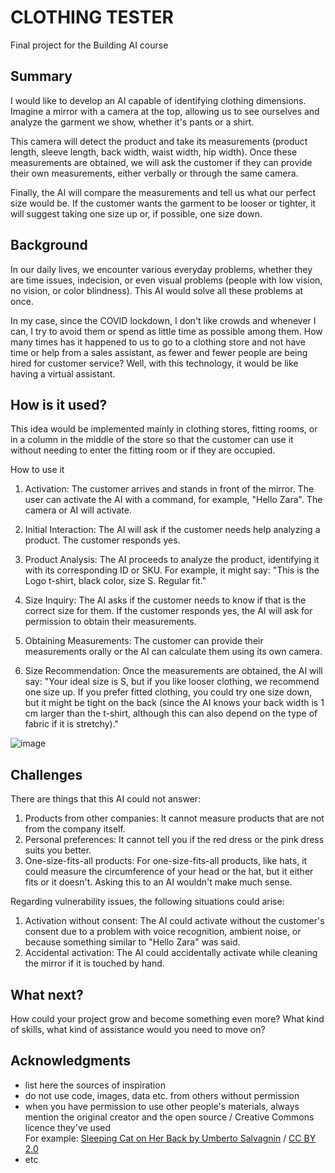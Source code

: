 <!-- This is the markdown template for the final project of the Building AI course, 
created by Reaktor Innovations and University of Helsinki. 
Copy the template, paste it to your GitHub README and edit! -->

# CLOTHING TESTER

Final project for the Building AI course

## Summary

I would like to develop an AI capable of identifying clothing dimensions. Imagine a mirror with a camera at the top, allowing us to see ourselves and analyze the garment we show, whether it's pants or a shirt.

This camera will detect the product and take its measurements (product length, sleeve length, back width, waist width, hip width). Once these measurements are obtained, we will ask the customer if they can provide their own measurements, either verbally or through the same camera.

Finally, the AI will compare the measurements and tell us what our perfect size would be. If the customer wants the garment to be looser or tighter, it will suggest taking one size up or, if possible, one size down.


## Background

In our daily lives, we encounter various everyday problems, whether they are time issues, indecision, or even visual problems (people with low vision, no vision, or color blindness). This AI would solve all these problems at once.

In my case, since the COVID lockdown, I don't like crowds and whenever I can, I try to avoid them or spend as little time as possible among them. How many times has it happened to us to go to a clothing store and not have time or help from a sales assistant, as fewer and fewer people are being hired for customer service? Well, with this technology, it would be like having a virtual assistant.


## How is it used?

This idea would be implemented mainly in clothing stores, fitting rooms, or in a column in the middle of the store so that the customer can use it without needing to enter the fitting room or if they are occupied.

How to use it

1. Activation: The customer arrives and stands in front of the mirror. The user can activate the AI with a command, for example, "Hello Zara". The camera or AI will activate.

2. Initial Interaction: The AI will ask if the customer needs help analyzing a product. The customer responds yes.

3. Product Analysis: The AI proceeds to analyze the product, identifying it with its corresponding ID or SKU. For example, it might say: "This is the Logo t-shirt, black color, size S. Regular fit."

4. Size Inquiry: The AI asks if the customer needs to know if that is the correct size for them. If the customer responds yes, the AI will ask for permission to obtain their measurements.

5. Obtaining Measurements: The customer can provide their measurements orally or the AI can calculate them using its own camera.

6. Size Recommendation: Once the measurements are obtained, the AI will say: "Your ideal size is S, but if you like looser clothing, we recommend one size up. If you prefer fitted clothing, you could try one size down, but it might be tight on the back (since the AI knows your back width is 1 cm larger than the t-shirt, although this can also depend on the type of fabric if it is stretchy)."

![image](https://github.com/user-attachments/assets/6880cc49-c219-4983-a9c8-2f0f50624737)


## Challenges

There are things that this AI could not answer:

1. Products from other companies: It cannot measure products that are not from the company itself.
2. Personal preferences: It cannot tell you if the red dress or the pink dress suits you better.
3. One-size-fits-all products: For one-size-fits-all products, like hats, it could measure the circumference of your head or the hat, but it either fits or it doesn't. Asking this to an AI wouldn't make much sense.

Regarding vulnerability issues, the following situations could arise:

1. Activation without consent: The AI could activate without the customer's consent due to a problem with voice recognition, ambient noise, or because something similar to "Hello Zara" was said.
2. Accidental activation: The AI could accidentally activate while cleaning the mirror if it is touched by hand.

## What next?

How could your project grow and become something even more? What kind of skills, what kind of assistance would you  need to move on? 


## Acknowledgments

* list here the sources of inspiration 
* do not use code, images, data etc. from others without permission
* when you have permission to use other people's materials, always mention the original creator and the open source / Creative Commons licence they've used
  <br>For example: [Sleeping Cat on Her Back by Umberto Salvagnin](https://commons.wikimedia.org/wiki/File:Sleeping_cat_on_her_back.jpg#filelinks) / [CC BY 2.0](https://creativecommons.org/licenses/by/2.0)
* etc
